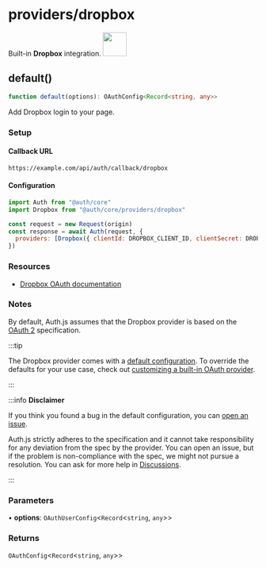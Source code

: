 # providers/dropbox

<div style={{backgroundColor: "#000", display: "flex", justifyContent: "space-between", color: "#fff", padding: 16}}>
<span>Built-in <b>Dropbox</b> integration.</span>
<a href="https://dropbox.com/">
  <img style={{display: "block"}} src="https://authjs.dev/img/providers/dropbox.svg" height="48" width="48"/>
</a>
</div>

## default()

```ts
function default(options): OAuthConfig<Record<string, any>>
```

Add Dropbox login to your page.

### Setup

#### Callback URL
```
https://example.com/api/auth/callback/dropbox
```

#### Configuration
```js
import Auth from "@auth/core"
import Dropbox from "@auth/core/providers/dropbox"

const request = new Request(origin)
const response = await Auth(request, {
  providers: [Dropbox({ clientId: DROPBOX_CLIENT_ID, clientSecret: DROPBOX_CLIENT_SECRET })],
})
```

### Resources

 - [Dropbox OAuth documentation](https://developers.dropbox.com/oauth-guide)

### Notes

By default, Auth.js assumes that the Dropbox provider is
based on the [OAuth 2](https://www.rfc-editor.org/rfc/rfc6749.html) specification.

:::tip

The Dropbox provider comes with a [default configuration](https://github.com/nextauthjs/next-auth/blob/main/packages/core/src/providers/dropbox.ts).
To override the defaults for your use case, check out [customizing a built-in OAuth provider](https://authjs.dev/guides/providers/custom-provider#override-default-options).

:::

:::info **Disclaimer**

If you think you found a bug in the default configuration, you can [open an issue](https://authjs.dev/new/provider-issue).

Auth.js strictly adheres to the specification and it cannot take responsibility for any deviation from
the spec by the provider. You can open an issue, but if the problem is non-compliance with the spec,
we might not pursue a resolution. You can ask for more help in [Discussions](https://authjs.dev/new/github-discussions).

:::

### Parameters

• **options**: `OAuthUserConfig`\<`Record`\<`string`, `any`\>\>

### Returns

`OAuthConfig`\<`Record`\<`string`, `any`\>\>
